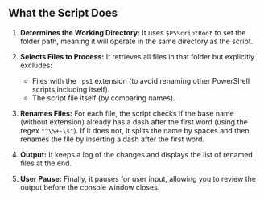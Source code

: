 ## What the Script Does

1. **Determines the Working Directory:**
   It uses `$PSScriptRoot` to set the folder path, meaning it will operate in the same directory as the script.

2. **Selects Files to Process:**
   It retrieves all files in that folder but explicitly excludes:

   - Files with the `.ps1` extension (to avoid renaming other PowerShell scripts,including itself).
   - The script file itself (by comparing names).

3. **Renames Files:**
   For each file, the script checks if the base name (without extension) already has a dash after the first word (using the regex `"^\S+-\s"`). If it does not, it splits the name by spaces and then renames the file by inserting a dash after the first word.

4. **Output:**
   It keeps a log of the changes and displays the list of renamed files at the end.

5. **User Pause:**
   Finally, it pauses for user input, allowing you to review the output before the console window closes.
